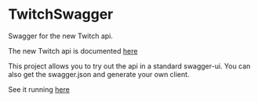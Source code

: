 # TwitchSwagger
Swagger for the new Twitch api.

The new Twitch api is documented [here](https://dev.twitch.tv/docs/api)


This project allows you to try out the api in a standard swagger-ui. You can also get the swagger.json and generate your own client.

See it running [here](https://twitchswagger.azurewebsites.net)